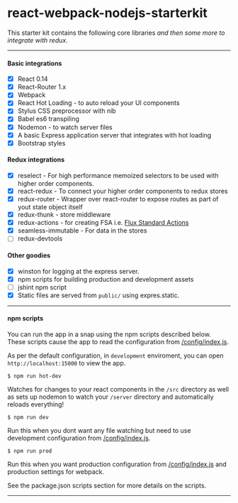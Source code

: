 react-webpack-nodejs-starterkit
===========

This starter kit contains the following core libraries *and then some more to integrate with redux*.

---

#### Basic integrations

- [x] React 0.14
- [x] React-Router 1.x
- [x] Webpack
- [x] React Hot Loading - to auto reload your UI components
- [x] Stylus CSS preprocessor with nib
- [x] Babel es6 transpiling
- [x] Nodemon - to watch server files
- [x] A basic Express application server that integrates with hot loading
- [x] Bootstrap styles

#### Redux integrations

- [x] reselect - For high performance memoized selectors to be used with higher order components.
- [x] react-redux - To connect your higher order components to redux stores
- [x] redux-router - Wrapper over react-router to expose routes as part of yout state object itself
- [x] redux-thunk - store middleware
- [x] redux-actions - for creating FSA i.e. [Flux Standard Actions](https://github.com/acdlite/flux-standard-action)
- [x] seamless-immutable - For data in the stores
- [ ] redux-devtools

#### Other goodies
- [x] winston for logging at the express server.
- [x] npm scripts for building production and development assets
- [ ] jshint npm script
- [x] Static files are served from `public/` using expres.static.

---

#### npm scripts
You can run the app in a snap using the npm scripts described below. These scripts cause the app to read the configuration from [/config/index.js](https://github.com/tutorialhorizon/react-webpack-nodejs-starterkit/blob/redux-integrations/config/index.js).

As per the default configuration, in `development` enviroment, you can open `http://localhost:15000` to view the app.

```
$ npm run hot-dev
```
Watches for changes to your react components in the `/src` directory as well as sets up nodemon to watch your `/server` directory and automatically reloads everything!

```
$ npm run dev
```
Run this when you dont want any file watching but need to use development configuration from [/config/index.js](https://github.com/tutorialhorizon/react-webpack-nodejs-starterkit/blob/redux-integrations/config/index.js).

```
$ npm run prod
```
Run this when you want production configuration from [/config/index.js](https://github.com/tutorialhorizon/react-webpack-nodejs-starterkit/blob/redux-integrations/config/index.js) and production settings for webpack.

See the package.json scripts section for more details on the scripts.

---
